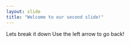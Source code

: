 ```yaml
---
layout: slide
title: "Welcome to our second slide!"
---
```

Lets break it down
Use the left arrow to go back!

